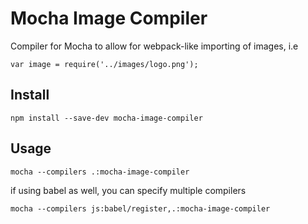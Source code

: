 # Mocha Image Compiler

Compiler for Mocha to allow for webpack-like importing of images, i.e

    var image = require('../images/logo.png');

## Install

    npm install --save-dev mocha-image-compiler

## Usage

    mocha --compilers .:mocha-image-compiler

if using babel as well, you can specify multiple compilers

    mocha --compilers js:babel/register,.:mocha-image-compiler